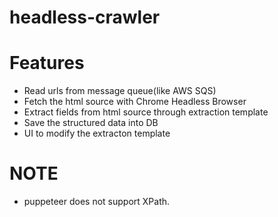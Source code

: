 # headless-crawler

# Features
  * Read urls from message queue(like AWS SQS)
  * Fetch the html source with Chrome Headless Browser
  * Extract fields from html source through extraction template
  * Save the structured data into DB
  * UI to modify the extracton template

# NOTE
  * puppeteer does not support XPath.